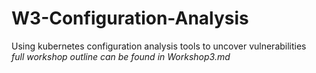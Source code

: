 # W3-Configuration-Analysis
Using kubernetes configuration analysis tools to uncover vulnerabilities    
*full workshop outline can be found in Workshop3.md*
